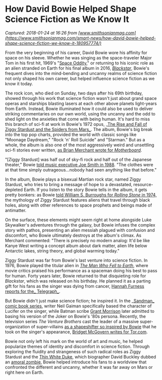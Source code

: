 # How David Bowie Helped Shape Science Fiction as We Know It

_Captured: 2018-01-24 at 16:26 from [www.smithsonianmag.com](https://www.smithsonianmag.com/smart-news/how-david-bowie-helped-shape-science-fiction-we-know-it-180957774/)_

From the very beginning of his career, David Bowie wore his affinity for space on his sleeve. Whether he was singing as the space-traveler Major Tom in his first hit, 1969's "[Space Oddity](https://www.youtube.com/watch?v=iYYRH4apXDo)," or returning to his iconic role as an alien stranded on Earth for his final album in 2016, _[Blackstar](http://store.davidbowie.com/blackstar-cd.html)_, Bowie's frequent dives into the mind-bending and uncanny realms of science fiction not only shaped his own career, but helped influence science fiction as we know it today.

The rock icon, who died on Sunday, two days after his 69th birthday, showed through his work that science fiction wasn't just about grand space operas and starships blasting lasers at each other above planets light-years from Earth. Instead, Bowie illuminated how it could also be used to deliver striking commentaries on our own world, using the uncanny and the odd to shed light on the anxieties that come with being human. It's hard to miss this branch of sci-fi at work in Bowie's 1972 opus, _[The Rise and Fall of Ziggy Stardust and the Spiders from Mars_](http://www.davidbowie.com/album/rise-and-fall-ziggy-stardust-and-spiders-mars). The album, Bowie's big break into the top pop charts, provided the world with classic songs like "Moonage Daydream," "Rock 'n' Roll Suicide" and "Starman." But as a whole, the album is also one of the most aggressively weird and unsettling sci-fi stories ever written, [as Brian Merchant wrote for _Motherboard_](http://motherboard.vice.com/blog/david-bowie-explains-how-ziggy-stardust-became-the-first-sci-fi-rock-star).

"[Ziggy Stardust] was half out of sky-fi rock and half out of the Japanese theater," Bowie [told music executive Joe Smith in 1988](https://www.youtube.com/watch?time_continue=27&v=lFIDXXDsxAo). "The clothes were at that time simply outrageous...nobody had seen anything like that before."

In the album, Bowie plays a bisexual Martian rock star, named Ziggy Stardust, who tries to bring a message of hope to a devastated, resource-depleted Earth. If you listen to the story Bowie tells in the album, it gets pretty bonkers: as Bowie [told William S. Burroughs for _Rolling Stone_ in 1974,](http://www.rollingstone.com/music/news/beat-godfather-meets-glitter-mainman-19740228) the mythology of Ziggy Stardust features aliens that travel through black holes, along with other references to space prophets and beings made of antimatter.

On the surface, these elements might seem right at home alongside Luke Skywalker's adventures through the galaxy, but Bowie infuses the complex story with pathos, presenting an alien messiah plagued with confusion and discomfort, who Bowie ultimately destroys at the album's climax. As Merchant commented: "There is precisely no modern analog: It'd be like Kanye West writing a concept album about dark matter, alien life below Antarctic lakes, string theory, and global warming today."

Ziggy Stardust was far from Bowie's last venture into science fiction. In 1976, Bowie played the titular alien in _[The Man Who Fell to Earth](http://www.imdb.com/title/tt0074851/)_, where movie critics praised his performance as a spaceman doing his best to pass for human. Forty years later, Bowie returned to that disquieting role for _Blackstar_, which was released on his birthday. He planned it as a parting gift for his fans as the singer was dying from cancer, [Hannah Furness reports for the_ Telegraph_](http://www.telegraph.co.uk/news/celebritynews/12092542/Bowies-last-album-was-parting-gift-for-fans-in-carefully-planned-finale.html).

But Bowie didn't just make science fiction; he inspired it. In the _[Sandman_ comic book series](http://www.amazon.com/The-Sandman-Vol-Preludes-Nocturnes/dp/1401225756), writer Neil Gaiman specifically based the character of Lucifer on the singer, while Batman scribe [Grant Morrison](http://comicbuzz.com/2011/04/david-bowie-grant-morrisons-joker/) later admitted to basing his version of the Joker on Bowie's '80s persona. Recently, the television series _The Venture Brothers_ cast the leader of a massive super-organization of super-villains [as a shapeshifter so inspired by Bowie](https://www.youtube.com/watch?v=WMacfEGWCo0) that he took on the singer's appearance, [Bridget McGovern writes for Tor.com](http://www.tor.com/2015/07/03/david-bowie-is-sci-fi-and-fantasy-personified/).

Bowie not only left his mark on the world of art and music, he helped popularize themes of identity and discomfort in science fiction. Through exploring the fluidity and strangeness of such radical roles as Ziggy Stardust and the [Thin White Duke](http://www.nbcnews.com/pop-culture/music/david-bowie-s-best-loved-characters-ziggy-stardust-goblin-king-n493851), which biographer David Buckley dubbed an [amoral zombie](https://books.google.com/books?id=vk-I_ZM_PfwC&pg=PA225&lpg=PA225&dq=amoral+zombie+the+white+duke&source=bl&ots=nQt6daIAIT&sig=CZP5RcHLZo-8M117PkoeENqJJOw&hl=en&sa=X&ved=0ahUKEwjugKzEzaLKAhXCSiYKHcFSAPcQ6AEIKjAC#v=onepage&q=amoral%20zombie%20the%20white%20duke&f=false), Bowie helped introduce his fans to a worldview that confronted the different and uncanny, whether it was far away on Mars or right here on Earth.
